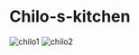 # Chilo-s-kitchen

![chilo1](https://github.com/user-attachments/assets/05d6bcb2-5957-49bc-8ccc-93d58e6e2bb6)
![chilo2](https://github.com/user-attachments/assets/49d36746-d8aa-479e-b552-273a22e50d04)
